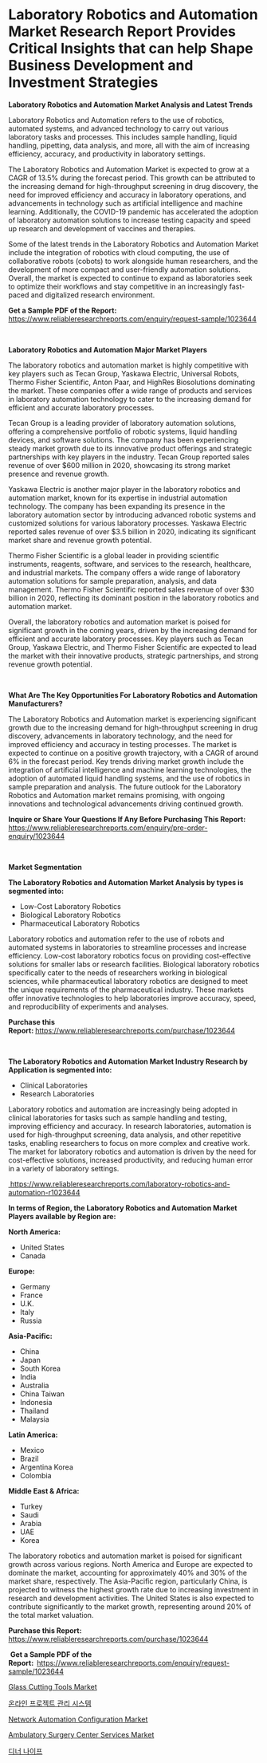 <p><h1>Laboratory Robotics and Automation Market Research Report Provides Critical Insights that can help Shape Business Development and Investment Strategies</h1></p><p><strong>Laboratory Robotics and Automation Market Analysis and Latest Trends</strong></p>
<p><p>Laboratory Robotics and Automation refers to the use of robotics, automated systems, and advanced technology to carry out various laboratory tasks and processes. This includes sample handling, liquid handling, pipetting, data analysis, and more, all with the aim of increasing efficiency, accuracy, and productivity in laboratory settings.</p><p>The Laboratory Robotics and Automation Market is expected to grow at a CAGR of 13.5% during the forecast period. This growth can be attributed to the increasing demand for high-throughput screening in drug discovery, the need for improved efficiency and accuracy in laboratory operations, and advancements in technology such as artificial intelligence and machine learning. Additionally, the COVID-19 pandemic has accelerated the adoption of laboratory automation solutions to increase testing capacity and speed up research and development of vaccines and therapies.</p><p>Some of the latest trends in the Laboratory Robotics and Automation Market include the integration of robotics with cloud computing, the use of collaborative robots (cobots) to work alongside human researchers, and the development of more compact and user-friendly automation solutions. Overall, the market is expected to continue to expand as laboratories seek to optimize their workflows and stay competitive in an increasingly fast-paced and digitalized research environment.</p></p>
<p><strong>Get a Sample PDF of the Report:&nbsp;</strong> <a href="https://www.reliableresearchreports.com/enquiry/request-sample/1023644">https://www.reliableresearchreports.com/enquiry/request-sample/1023644</a></p>
<p>&nbsp;</p>
<p><strong>Laboratory Robotics and Automation Major Market Players</strong></p>
<p><p>The laboratory robotics and automation market is highly competitive with key players such as Tecan Group, Yaskawa Electric, Universal Robots, Thermo Fisher Scientific, Anton Paar, and HighRes Biosolutions dominating the market. These companies offer a wide range of products and services in laboratory automation technology to cater to the increasing demand for efficient and accurate laboratory processes.</p><p>Tecan Group is a leading provider of laboratory automation solutions, offering a comprehensive portfolio of robotic systems, liquid handling devices, and software solutions. The company has been experiencing steady market growth due to its innovative product offerings and strategic partnerships with key players in the industry. Tecan Group reported sales revenue of over $600 million in 2020, showcasing its strong market presence and revenue growth.</p><p>Yaskawa Electric is another major player in the laboratory robotics and automation market, known for its expertise in industrial automation technology. The company has been expanding its presence in the laboratory automation sector by introducing advanced robotic systems and customized solutions for various laboratory processes. Yaskawa Electric reported sales revenue of over $3.5 billion in 2020, indicating its significant market share and revenue growth potential.</p><p>Thermo Fisher Scientific is a global leader in providing scientific instruments, reagents, software, and services to the research, healthcare, and industrial markets. The company offers a wide range of laboratory automation solutions for sample preparation, analysis, and data management. Thermo Fisher Scientific reported sales revenue of over $30 billion in 2020, reflecting its dominant position in the laboratory robotics and automation market.</p><p>Overall, the laboratory robotics and automation market is poised for significant growth in the coming years, driven by the increasing demand for efficient and accurate laboratory processes. Key players such as Tecan Group, Yaskawa Electric, and Thermo Fisher Scientific are expected to lead the market with their innovative products, strategic partnerships, and strong revenue growth potential.</p></p>
<p>&nbsp;</p>
<p><strong>What Are The Key Opportunities For Laboratory Robotics and Automation Manufacturers?</strong></p>
<p><p>The Laboratory Robotics and Automation market is experiencing significant growth due to the increasing demand for high-throughput screening in drug discovery, advancements in laboratory technology, and the need for improved efficiency and accuracy in testing processes. The market is expected to continue on a positive growth trajectory, with a CAGR of around 6% in the forecast period. Key trends driving market growth include the integration of artificial intelligence and machine learning technologies, the adoption of automated liquid handling systems, and the use of robotics in sample preparation and analysis. The future outlook for the Laboratory Robotics and Automation market remains promising, with ongoing innovations and technological advancements driving continued growth.</p></p>
<p><strong>Inquire or Share Your Questions If Any Before Purchasing This Report:</strong> <a href="https://www.reliableresearchreports.com/enquiry/pre-order-enquiry/1023644">https://www.reliableresearchreports.com/enquiry/pre-order-enquiry/1023644</a></p>
<p>&nbsp;</p>
<p><strong>Market Segmentation</strong></p>
<p><strong>The Laboratory Robotics and Automation Market Analysis by types is segmented into:</strong></p>
<p><ul><li>Low-Cost Laboratory Robotics</li><li>Biological Laboratory Robotics</li><li>Pharmaceutical Laboratory Robotics</li></ul></p>
<p><p>Laboratory robotics and automation refer to the use of robots and automated systems in laboratories to streamline processes and increase efficiency. Low-cost laboratory robotics focus on providing cost-effective solutions for smaller labs or research facilities. Biological laboratory robotics specifically cater to the needs of researchers working in biological sciences, while pharmaceutical laboratory robotics are designed to meet the unique requirements of the pharmaceutical industry. These markets offer innovative technologies to help laboratories improve accuracy, speed, and reproducibility of experiments and analyses.</p></p>
<p><strong>Purchase this Report:&nbsp;</strong><a href="https://www.reliableresearchreports.com/purchase/1023644">https://www.reliableresearchreports.com/purchase/1023644</a></p>
<p>&nbsp;</p>
<p><strong>The Laboratory Robotics and Automation Market Industry Research by Application is segmented into:</strong></p>
<p><ul><li>Clinical Laboratories</li><li>Research Laboratories</li></ul></p>
<p><p>Laboratory robotics and automation are increasingly being adopted in clinical laboratories for tasks such as sample handling and testing, improving efficiency and accuracy. In research laboratories, automation is used for high-throughput screening, data analysis, and other repetitive tasks, enabling researchers to focus on more complex and creative work. The market for laboratory robotics and automation is driven by the need for cost-effective solutions, increased productivity, and reducing human error in a variety of laboratory settings.</p></p>
<p><a href="https://www.reliableresearchreports.com/laboratory-robotics-and-automation-r1023644">&nbsp;https://www.reliableresearchreports.com/laboratory-robotics-and-automation-r1023644</a></p>
<p><strong>In terms of Region, the Laboratory Robotics and Automation Market Players available by Region are:</strong></p>
<p>
    <p> <strong> North America: </strong>
        <ul>
            <li>United States</li>
            <li>Canada</li>
        </ul>
        </p> 
    <p> <strong> Europe: </strong>
        <ul>
            <li>Germany</li>
            <li>France</li>
            <li>U.K.</li>
            <li>Italy</li>
            <li>Russia</li>
        </ul>
        </p> 
    <p> <strong> Asia-Pacific: </strong>
        <ul>
            <li>China</li>
            <li>Japan</li>
            <li>South Korea</li>
            <li>India</li>
            <li>Australia</li>
            <li>China Taiwan</li>
            <li>Indonesia</li>
            <li>Thailand</li>
            <li>Malaysia</li>
        </ul>
        </p> 
    <p> <strong> Latin America: </strong>
        <ul>
            <li>Mexico</li>
            <li>Brazil</li>
            <li>Argentina Korea</li>
            <li>Colombia</li>
        </ul>
        </p> 
    <p> <strong> Middle East & Africa: </strong>
        <ul>
            <li>Turkey</li>
            <li>Saudi</li>
            <li>Arabia</li>
            <li>UAE</li>
            <li>Korea</li>
        </ul>
    </p>
    </p>
<p><p>The laboratory robotics and automation market is poised for significant growth across various regions. North America and Europe are expected to dominate the market, accounting for approximately 40% and 30% of the market share, respectively. The Asia-Pacific region, particularly China, is projected to witness the highest growth rate due to increasing investment in research and development activities. The United States is also expected to contribute significantly to the market growth, representing around 20% of the total market valuation.</p></p>
<p><strong>Purchase this Report: </strong><a href="https://www.reliableresearchreports.com/purchase/1023644">https://www.reliableresearchreports.com/purchase/1023644</a></p>
<p>&nbsp;<strong>Get a Sample PDF of the Report:&nbsp;&nbsp;</strong><a href="https://www.reliableresearchreports.com/enquiry/request-sample/1023644">https://www.reliableresearchreports.com/enquiry/request-sample/1023644</a></p>
<p><strong></strong></p>
<p><p><a href="https://www.linkedin.com/pulse/glass-cutting-tools-market-report-reveals-latest-trends-growth-awdge">Glass Cutting Tools Market</a></p><p><a href="https://github.com/vsckjg50460/Market-Research-Report-List-2/blob/main/701713450073.md">온라인 프로젝트 관리 시스템</a></p><p><a href="https://github.com/mancsybtousav/Market-Research-Report-List-2/blob/main/network-automation-configuration-market.md">Network Automation Configuration Market</a></p><p><a href="https://github.com/josesg55/Market-Research-Report-List-2/blob/main/ambulatory-surgery-center-services-market.md">Ambulatory Surgery Center Services Market</a></p><p><a href="https://github.com/GabrielBlanda5656/Market-Research-Report-List-1/blob/main/175771050074.md">디너 나이프</a></p></p>